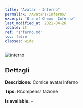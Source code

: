 ```yaml
---
title: "Avatar - Inferno"
permalink: /Avatars/Inferno/
excerpt: "Era of Chaos  Inferno"
last_modified_at: 2021-04-26
locale: it
ref: "Inferno.md"
toc: false
classes: wide
---
```

 ![Inferno](/images/a/avatarFrame_3.png)

## Dettagli

 **Descrizione:** Cornice avatar Inferno 

 **Tips:** Ricompensa fazione 

 **Is available:**  - 

